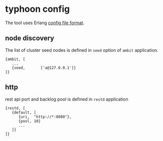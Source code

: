 # typhoon config

The tool uses Erlang [config file format](http://www.erlang.org/doc/man/config.html).


## node discovery

The list of cluster seed nodes is defined in `seed` option of `ambit` application.

```
{ambit, [
   ...
   {seed,       ['a@127.0.0.1']}
]}
```

## http

rest api port and backlog pool is defined in `restd` application

```
{restd, [
   {default, [
      {uri,  "http://*:8080"},
      {pool, 10}
      ...
   ]}
]}
```